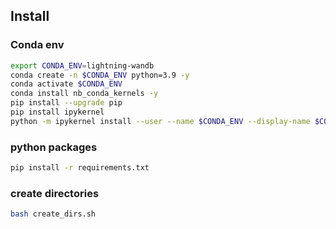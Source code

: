 ## Install

### Conda env
```bash
export CONDA_ENV=lightning-wandb
conda create -n $CONDA_ENV python=3.9 -y
conda activate $CONDA_ENV
conda install nb_conda_kernels -y
pip install --upgrade pip
pip install ipykernel
python -m ipykernel install --user --name $CONDA_ENV --display-name $CONDA_ENV
```
### python packages
```bash
pip install -r requirements.txt
```

### create directories
```bash
bash create_dirs.sh
```
